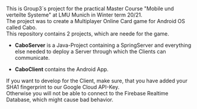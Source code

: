 This is Group3´s project for the practical Master Course "Mobile und verteilte Systeme" at LMU Munich in Winter term 20/21.  
The project was to create a Multiplayer Online Card game for Android OS called Cabo.  
This repository contains 2 projects, which are neede for the game.  

- **CaboServer** is a Java-Project containing a SpringServer and everything else needed to deploy a Server through which the Clients can communicate. 

- **CaboClient** contains the Android App.  


If you want to develop for the Client, make sure, that you have added your SHA1 fingerprint to our Google Cloud API-Key.   
Otherwise you will not be able to connect to the Firebase Realtime Database, which might cause bad behavior.